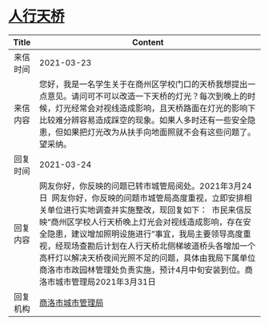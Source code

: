 # <a href="http://www.shangluo.gov.cn/zmhd/ldxxxx.jsp?urltype=leadermail.LeaderMailContentUrl&wbtreeid=1112&leadermailid=7065">人行天桥</a>
| Title |                                                                                                                    Content                                                                                                                    |
|:-----:|-----------------------------------------------------------------------------------------------------------------------------------------------------------------------------------------------------------------------------------------------|
| 来信时间  | 2021-03-23                                                                                                                                                                                                                                    |
| 来信内容  | 您好，我是一名学生关于在商州区学校门口的天桥我想提出一点意见。请问可不可以改造一下天桥的灯光？每次到晚上的时候，灯光经常会对视线造成影响，且天桥路面在灯光的影响下比较难分辨容易造成踩空的现象。如果人多时还有一些安全隐患，但如果把灯光改为从扶手向地面照就不会有这些问题了。望采纳。                                                                                                   |
| 回复时间  | 2021-03-24                                                                                                                                                                                                                                    |
| 回复内容  | 网友你好，你反映的问题已转市城管局阅处。2021年3月24日  网友你好，你反映的问题市城管局高度重视，立即安排相关单位进行实地调查并实施整改，现回复如下：  市民来信反映“商州区学校人行天桥晚上灯光会对视线造成影响，存在安全隐患，建议增加照明设施进行”事宜，我局主要领导高度重视，经现场查勘后计划在人行天桥北侧梯坡道桥头各增加一个高杆灯以解决天桥夜间光照不足的问题，具体由我局下属单位商洛市市政园林管理处负责实施，预计4月中旬安装到位。商洛市城市管理局2021年3月31日 |
| 回复机构  | <a href="../../categories/agencies/商洛市城市管理局.md">商洛市城市管理局</a>                                                                                                                                                                                    |
